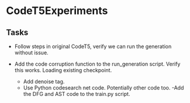 # CodeT5Experiments


## Tasks
- Follow steps in original CodeT5, verify we can run the generation without issue.

- Add the code corruption function to the run_generation script. Verify this works. Loading existing checkpoint.
	- Add denoise tag.
	- Use Python codesearch net code. Potentially other code too.
-Add the DFG and AST code to the train.py script.
